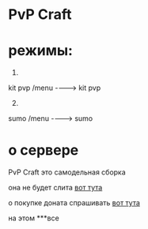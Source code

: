 # PvP Craft
 
# режимы:
1.
 kit pvp
 /menu ----> kit pvp
 
 
 

2.
 sumo
 /menu ----> sumo
 
 

# о сервере
PvP Craft это самодельная сборка



она не будет слита [вот тута](https://kotetop8414.github.io/servers_download/)


о покупке доната спрашивать [вот тута](https://discord.gg/E9TTKVXTQW)



на этом ***все


